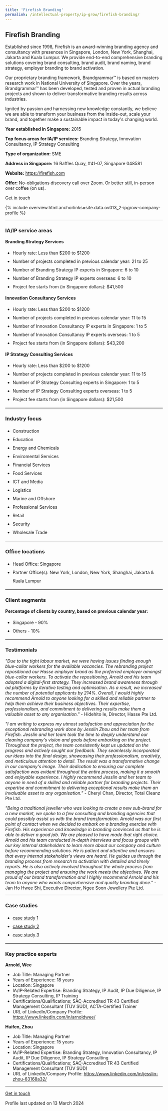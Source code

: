 ```yaml
---
title: 'Firefish Branding'
permalink: /intellectual-property/ip-grow/firefish-branding/
---
```


## Firefish Branding

Established since 1998, Firefish is an award-winning branding agency and consultancy with presences in Singapore, London, New York, Shanghai, Jakarta and Kuala Lumpur. We provide end-to-end comprehensive branding solutions covering brand consulting, brand audit, brand naming, brand strategy, employer branding to brand activation.

Our proprietary branding framework, Brandgrammar™ is based on masters research work in National University of Singapore. Over the years, Brandgrammar™ has been developed, tested and proven in actual branding projects and shown to deliver transformative branding results across industries.

Ignited by passion and harnessing new knowledge constantly, we believe we are able to transform your business from the inside-out, scale your brand, and together make a sustainable impact in today's changing world.

<b>Year established in Singapore:</b> 2015

<b>Top focus areas for IA/IP services:</b> Branding Strategy, Innovation Consultancy, IP Strategy Consulting

<b>Type of organization:</b> SME

<b>Address in Singapore:</b> 16 Raffles Quay, #41-07, Singapore 048581

<b>Website:</b> <a href='https://firefish.com'>https://firefish.com</a>

<b>Offer:</b> No-obligations discovery call over Zoom. Or better still, in-person over coffee (on us).

<a class='btn' href='https://form.gov.sg/64ed5e4dd8368600129020fc' target='_blank' rel='noopener'>Get in touch</a>

{% include overview.html anchorlinks=site.data.ov013_2-ipgrow-company-profile %}

---
<a name='ip-related-service-areas'></a>
### IA/IP service areas

**Branding Strategy Services**

<ul>
<li style='line-height: 27px; margin: 0px 0px !important'>Hourly rate:  Less than $200 to $1200</li>
<li style='line-height: 27px; margin: 0px 0px !important'>Number of projects completed in previous calendar year: 21 to 25</li>
<li style='line-height: 27px; margin: 0px 0px !important'>Number of Branding Strategy IP experts in Singapore: 6 to 10</li>
<li style='line-height: 27px; margin: 0px 0px !important'>Number of Branding Strategy IP experts overseas: 6 to 10</li>
<li style='line-height: 27px; margin: 0px 0px !important'>Project fee starts from (in Singapore dollars):  $41,500</li>
</ul>

**Innovation Consultancy Services**

<ul>
<li style='line-height: 27px; margin: 0px 0px !important'>Hourly rate:  Less than $200 to $1200</li>
<li style='line-height: 27px; margin: 0px 0px !important'>Number of projects completed in previous calendar year: 11 to 15</li>
<li style='line-height: 27px; margin: 0px 0px !important'>Number of Innovation Consultancy IP experts in Singapore: 1 to 5</li>
<li style='line-height: 27px; margin: 0px 0px !important'>Number of Innovation Consultancy IP experts overseas: 1 to 5</li>
<li style='line-height: 27px; margin: 0px 0px !important'>Project fee starts from (in Singapore dollars):  $43,200</li>
</ul>

**IP Strategy Consulting Services**

<ul>
<li style='line-height: 27px; margin: 0px 0px !important'>Hourly rate:  Less than $200 to $1200</li>
<li style='line-height: 27px; margin: 0px 0px !important'>Number of projects completed in previous calendar year: 11 to 15</li>
<li style='line-height: 27px; margin: 0px 0px !important'>Number of IP Strategy Consulting experts in Singapore: 1 to 5</li>
<li style='line-height: 27px; margin: 0px 0px !important'>Number of IP Strategy Consulting experts overseas: 1 to 5</li>
<li style='line-height: 27px; margin: 0px 0px !important'>Project fee starts from (in Singapore dollars):  $21,500</li>
</ul>

---
<a name='industry-focus'></a>
### Industry focus

<ul><li style='line-height: 27px; margin: 0px 0px !important'> Construction</li><li style='line-height: 27px; margin: 0px 0px !important'>Education</li><li style='line-height: 27px; margin: 0px 0px !important'>Energy and Chemicals</li><li style='line-height: 27px; margin: 0px 0px !important'>Enviromental Services</li><li style='line-height: 27px; margin: 0px 0px !important'>Financial Services</li><li style='line-height: 27px; margin: 0px 0px !important'>Food Services</li><li style='line-height: 27px; margin: 0px 0px !important'>ICT and Media</li><li style='line-height: 27px; margin: 0px 0px !important'>Logistics</li><li style='line-height: 27px; margin: 0px 0px !important'>Marine and Offshore</li><li style='line-height: 27px; margin: 0px 0px !important'>Professional Services</li><li style='line-height: 27px; margin: 0px 0px !important'>Retail</li><li style='line-height: 27px; margin: 0px 0px !important'>Security</li><li style='line-height: 27px; margin: 0px 0px !important'>Wholesale Trade</li></ul>

---
<a name='office-locations'></a>
### Office locations

<ul><li style='line-height: 27px; margin: 0px 0px !important'> Head Office: Singapore</li><li style='line-height: 27px; margin: 0px 0px !important'>Partner Office(s): New York, London, New York, Shanghai, Jakarta & Kuala Lumpur</li></ul>

---
<a name='client-segments'></a>
### Client segments

**Percentage of clients by country, based on previous calendar year:**

<ul><li style='line-height: 27px; margin: 0px 0px !important'> Singapore - 90%</li><li style='line-height: 27px; margin: 0px 0px !important'>Others - 10%</li></ul>

---
<a name='testimonials'></a>
### Testimonials

*"Due to the tight labour market, we were having issues finding enough blue-collar workers for the available vacancies. The rebranding project repositioned our Hasse employer brand as the preferred employer amongst blue-collar workers. To activate the repositioning, Arnold and his team adopted a digital-first strategy. They increased brand awareness through ad platforms by iterative testing and optimisation. As a result, we increased the number of potential applicants by 214%. Overall, I would highly recommend Arnold to anyone looking for a skilled and reliable partner to help them achieve their business objectives. Their expertise, professionalism, and commitment to delivering results make them a valuable asset to any organisation."* - Hidehito Ie, Director, Hasse Pte Ltd.

*"I am writing to express my utmost satisfaction and appreciation for the exceptional rebranding work done by Jesslin Zhou and her team from Firefish.  Jesslin and her team took the time to deeply understand our cleaning company's vision and goals before embarking on the project. Throughout the project, the team consistently kept us updated on the progress and actively sought our feedback. They seamlessly incorporated our ideas into the final design, showcasing their professionalism, creativity, and meticulous attention to detail. The result was a transformative change in our company's image.  Their dedication to ensuring our complete satisfaction was evident throughout the entire process, making it a smooth and enjoyable experience. I highly recommend Jesslin and her team to anyone in need of a skilled and reliable partner for branding projects. Their expertise and commitment to delivering exceptional results make them an invaluable asset to any organisation."* - Cheryl Chan, Director, Total Cleanz Pte Ltd.

*"Being a traditional jeweller who was looking to create a new sub-brand for a new market, we spoke to a few consulting and branding agencies that could possibly assist us with the brand transformation. Arnold was our first point of contact when we decided to embark on a branding exercise with Firefish. His experience and knowledge in branding convinced us that he is able to deliver a good job. We are pleased to have made that right choice.  Arnold and his team conducted in-depth interviews and focus groups with our key internal stakeholders to learn more about our company and culture before recommending solutions. He is patient and attentive and ensures that every internal stakeholder's views are heard. He guides us through the branding process from research to activation with detailed and timely reports. He is also actively involved throughout the whole process from managing the project and ensuring the work meets the objectives.  We are proud of our brand transformation and I highly recommend Arnold and his team to anyone who wants comprehensive and quality branding done."* - Jan Ho Hwee Shi, Executive Director, Ngee Soon Jewellery Pte Ltd.




---
<a name='case-studies'></a>
### Case studies

<ul><li style='line-height: 27px; margin: 0px 0px !important'> <a href="https://firefish.com/case-studies/hasse-case-study/" target="_blank" rel="noopener">case study 1</a></li><li style='line-height: 27px; margin: 0px 0px !important'><a href="https://firefish.com/case-studies/total-cleanz-case-study/" target="_blank" rel="noopener">case study 2</a></li><li style='line-height: 27px; margin: 0px 0px !important'><a href="https://firefish.com/case-studies/mistgold-case-study/" target="_blank" rel="noopener">case study 3</a></li></ul>

---
<a name='key-practice-experts'></a>
### Key practice experts

**Arnold, Wee**

- Job Title: Managing Partner
- Years of Experience: 18 years
- Location: Singapore
- IA/IP-Related Expertise: Branding Strategy, IP Audit, IP Due Diligence, IP Strategy Consulting, IP Training
- Certifications/Qualifications: SAC-Accredited TR 43 Certified Management Consultant (T&Uuml;V S&Uuml;D), ACTA-Certified Trainer
- URL of LinkedIn/Company Profile: <a href="https://www.linkedin.com/in/arnoldwee/" target="_blank" rel="noopener">https://www.linkedin.com/in/arnoldwee/</a>

**Huifen, Zhou**

- Job Title: Managing Partner
- Years of Experience: 15 years
- Location: Singapore
- IA/IP-Related Expertise: Branding Strategy, Innovation Consultancy, IP Audit, IP Due Diligence, IP Strategy Consulting
- Certifications/Qualifications: SAC-Accredited TR 43 Certified Management Consultant (T&Uuml;V S&Uuml;D)
- URL of LinkedIn/Company Profile: <a href="https://www.linkedin.com/in/jesslin-zhou-63168a32/" target="_blank" rel="noopener">https://www.linkedin.com/in/jesslin-zhou-63168a32/</a>

---
<p>
<a class='btn' href='https://form.gov.sg/64ed5e4dd8368600129020fc' target='_blank' rel='noopener'>Get in touch</a>
</p>
Profile last updated on 13 March 2024
